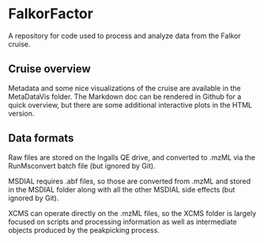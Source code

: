 # FalkorFactor
A repository for code used to process and analyze data from the Falkor cruise. 


## Cruise overview
Metadata and some nice visualizations of the cruise are available in the MetaDataVis folder. The Markdown doc can be rendered in Github for a quick overview, but there are some additional interactive plots in the HTML version.

## Data formats
Raw files are stored on the Ingalls QE drive, and converted to .mzML 
via the RunMsconvert batch file (but ignored by Git).

MSDIAL requires .abf files, so those are converted from .mzML and stored in the 
MSDIAL folder along with all the other MSDIAL side effects (but ignored by Git).

XCMS can operate directly on the .mzML files, so the XCMS folder is largely
focused on scripts and processing information as well as
intermediate objects produced by the peakpicking process.
